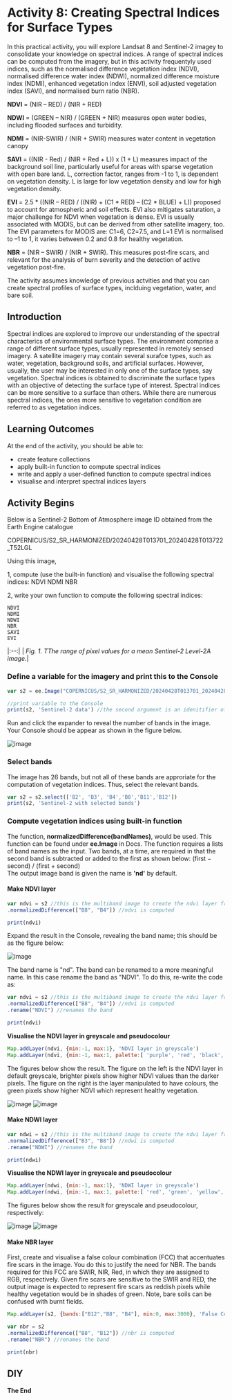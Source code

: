 # Activity 8: Creating Spectral Indices for Surface Types
In this practical activity, you will explore Landsat 8 and Sentinel-2 imagey to consolidate your knowledge on spectral indices. A range of spectral indices can be computed from the imagery, but in this activity frequentyly used indices, such as the normalised difference vegetation index (NDVI), normalised difference water index (NDWI), normalized difference moisture index (NDMI), enhanced vegetation index (ENVI), soil adjusted vegetation index (SAVI), and normalised burn ratio (NBR). 

**NDVI** = (NIR – RED) / (NIR + RED) <br>

**NDWI** = (GREEN – NIR) / (GREEN + NIR) measures open water bodies, including flooded surfaces and turbidity. <br>

**NDMI** = (NIR-SWIR) / (NIR + SWIR) measures water content in vegetation canopy <br>

**SAVI** = ((NIR - Red) / (NIR + Red + L)) x (1 + L) measures impact of the background soil line, particularly useful for areas with sparse vegetation with open bare land. L, correction factor, ranges from -1 to 1, is dependent on vegetation density. L is large for low vegetation density and low for high vegetation density. <br>

**EVI** = 2.5 * ((NIR – RED) / ((NIR) + (C1 * RED) – (C2 * BLUE) + L)) proposed to account for atmospheric and soil effects. EVI also mitigates saturation, a major challenge for NDVI when vegetation is dense.
EVI is usually associated with MODIS, but can be derived from other satellite imagery, too. The EVI parameters for MODIS are: C1=6, C2=7.5, and L=1
EVI is normalised to –1 to 1, it varies between 0.2 and 0.8 for healthy vegetation. <br>

**NBR** = (NIR – SWIR) / (NIR + SWIR). This measures post-fire scars, and relevant for the analysis of burn severity and the detection of active vegetation post-fire.


The activity assumes knowledge of previous actvities and that you can create spectral profiles of surface types, inclduing vegetation, water, and bare soil.

## Introduction

Spectral indices are explored to improve our understanding of the spectral characterics of environmental surface types. The environment comprise a range of different surface types, usually represented in remotely sensed imagery. A satellite imagery may contain several surafce types, such as water, vegetation, background soils, and artificial surfaces. However, usually, the user may be interested in only one of the surface types, say vegetation. Spectral indices is obtained to discriminate the surface types with an objective of detecting the surface type of interest.  Spectral indices can be more sensitive to a surface than others. While there are numerous spectral indices, the ones more sensitive to vegetation condition are referred to as vegetation indices. 



## Learning Outcomes

At the end of the activity, you should be able to: <br>

- create feature collections
- apply built-in function to compute spectral indices
- write and apply a user-defined function to compute spectral indices
- visualise and interpret spectral indices layers
  


## Activity Begins

Below is a Sentinel-2 Bottom of Atmosphere image ID obtained from the Earth Engine catalogue

COPERNICUS/S2_SR_HARMONIZED/20240428T013701_20240428T013722_T52LGL

Using this image,

1, compute (use the built-in function) and visualise the following spectral indices: 
    NDVI
    NDMI
    NBR

2, write your own function to compute the following spectral indices:
    
    NDVI
    NDMI
    NDWI
    NBR
    SAVI
    EVI





|:--:|
| *Fig. 1. TThe range of pixel values for a mean Sentinel-2 Level-2A image.*|

 ### Define a variable for the imagery and print this to the Console

 ```Javascript
var s2 = ee.Image("COPERNICUS/S2_SR_HARMONIZED/20240428T013701_20240428T013722_T52LGL")

//print variable to the Console
print(s2, 'Sentinel-2 data') //the second argument is an idenitifier of the variable in the Console
```
Run and click the expander to reveal the number of bands in the image. Your Console should be appear as shown in the figure below.


![image](https://github.com/user-attachments/assets/932324de-74e4-4a81-98d1-fec6264b1970)



### Select bands
The image has 26 bands, but not all of these bands are approriate for the computation of vegetation indices. Thus, select the relevant bands.

```Javascript
var s2 = s2.select(['B2', 'B3', 'B4','B8','B11','B12'])
print(s2, 'Sentinel-2 with selected bands') 
```


### Compute vegetation indices using built-in function

The function, **normalizedDifference(bandNames)**, would be used. This function can be found under **ee.Image** in Docs.
The function requires a lists of band names as the input. Two bands, at a time, are required in that the second band is subtracted or added to the first as shown below:
 (first − second) / (first + second) <br>
 The output image band is given the name is **'nd'** by default.

#### Make NDVI layer


```JavaScript
var ndvi = s2 //this is the multiband image to create the ndvi layer from
.normalizedDifference(["B8", "B4"]) //ndvi is computed

print(ndvi)
````
Expand the result in the Console, revealing the band name; this should be as the figure below:

![image](https://github.com/user-attachments/assets/8d89f376-304d-4776-9c22-01b6ef61525c)


The band name is "nd". The band can be renamed to a more meaningful name. In this case rename the band as "NDVI". To do this, re-write the code as:

```JavaScript
var ndvi = s2 //this is the multiband image to create the ndvi layer from
.normalizedDifference(["B8", "B4"]) //ndvi is computed
.rename("NDVI") //renames the band

print(ndvi)
````

**Visualise the NDVI layer in greyscale and pseudocolour** 

```JavaScript
Map.addLayer(ndvi, {min:-1, max:1}, 'NDVI layer in greyscale')
Map.addLayer(ndvi, {min:-1, max:1, palette:[ 'purple', 'red', 'black', 'yellow', 'green']}, 'NDVI layer in pseudocolour')
```

The figures below show the result. The figure on the left is the NDVI layer in default greyscale, brighter pixels show higher NDVI values than the darker pixels. The figure on the right is the layer manipulated to have colours, the green pixels show higher NDVI which represent healthy vegetation.



![image](https://github.com/user-attachments/assets/85a6143b-ee68-48d1-be26-c8ed4b769fcd)   ![image](https://github.com/user-attachments/assets/db3fdb89-5bb8-437f-a31a-b1fa56ec455e)





#### Make NDWI layer

```JavaScript
var ndwi = s2 //this is the multiband image to create the ndvi layer from
.normalizedDifference(["B3", "B8"]) //ndwi is computed
.rename("NDWI") //renames the band

print(ndwi)
````

**Visualise the NDWI layer in greyscale and pseudocolour** 

```JavaScript
Map.addLayer(ndwi, {min:-1, max:1}, 'NDWI layer in greyscale')
Map.addLayer(ndwi, {min:-1, max:1, palette:[ 'red', 'green', 'yellow', 'blue', 'darkblue']}, 'NDWI layer in pseudocolour')
```
The figures below show the result for greyscale and pseudocolour, respectively:


![image](https://github.com/user-attachments/assets/aa6dd4dc-886d-489d-8075-ad3bb55dec0c)    ![image](https://github.com/user-attachments/assets/1a7d6a39-c05e-490f-8fe8-22661de85760)






#### Make NBR layer

First, create and visualise a false colour combination (FCC) that accentuates fire scars in the image. You do this to justify the need for NBR.
The bands required for this FCC are SWIR, NIR, Red, in which they are assigned to RGB, respectively. Given fire scars are sensitive to the SWIR and RED, the output image is expected to represent fire scars as reddish pixels while healthy vegetation would be in shades of green. Note, bare soils can be confused with burnt fields.

```Javascript
Map.addLayer(s2, {bands:["B12","B8", "B4"], min:0, max:3000}, 'False Colour Composite for fire scars')
```

```JavaScript
var nbr = s2 
.normalizedDifference(["B8", "B12"]) //nbr is computed
.rename("NBR") //renames the band

print(nbr)
````

## DIY






**The End**






